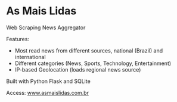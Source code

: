 # As Mais Lidas
Web Scraping News Aggregator

Features:
* Most read news from different sources, national (Brazil) and international
* Different categories (News, Sports, Technology, Entertainment)
* IP-based Geolocation (loads regional news source) 

Built with Python Flask and SQLite

Access: www.asmaislidas.com.br
